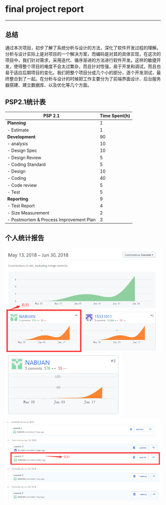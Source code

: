 # final project report
---
## 总结
  通过本次项目，初步了解了系统分析与设计的方法，深化了软件开发过程的理解。分析与设计实际上是对项目的一个解决方案，而编码是对其的具体实现，在这次的项目中，我们针对需求，采用迭代、循序渐进的方法进行软件开发。这样的敏捷开发，使得整个项目的难度不会太过繁杂，而且针对性强，易于开发和调试，而且也易于适应后期项目的变化。我们把整个项目分成几个小的部分，逐个开发测试，最终整合到了一起。在分析与设计的时候把工作主要分为了前端界面设计、后台服务器搭建、建立数据库、以及优化等几个方面。
## PSP2.1统计表
 |PSP 2.1|Time Spent(h)|
|-------|-------|
|**Planning**|1|
| - Estimate | 1 |
|**Development**|90|
| - analysis| 10 |
| - Design Spec| 10 |
| - Design Review| 5 |
| - Coding Standard| 5 |
| - Design| 10 |
| - Coding| 40 |
| - Code review| 5 |
| - Test| 5 |
|**Reporting**|9|
| - Test Report| 4 |
| - Size Measurement| 2 |
| - Postmortem & Process Improvement Plan| 3 |
 
## 个人统计报告
![此处输入图片的描述][1]
![此处输入图片的描述][2]
![此处输入图片的描述][3]
![此处输入图片的描述][4]
![此处输入图片的描述][5]
![此处输入图片的描述][5]

  [1]: https://github.com/NABIJAN/pz/raw/master/001.png
  [2]: https://github.com/NABIJAN/pz/raw/master/002.png
  [3]: https://github.com/NABIJAN/pz/raw/master/003.png
  [4]: https://github.com/NABIJAN/pz/raw/master/004.png
  [5]: https://github.com/NABIJAN/pz/raw/master/005.png
  [6]: https://github.com/NABIJAN/pz/raw/master/006.png
